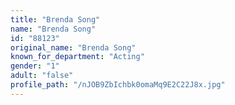 ```yaml
---
title: "Brenda Song"
name: "Brenda Song"
id: "88123"
original_name: "Brenda Song"
known_for_department: "Acting"
gender: "1"
adult: "false"
profile_path: "/nJOB9ZbIchbk0omaMq9E2C22J8x.jpg"
---
```

